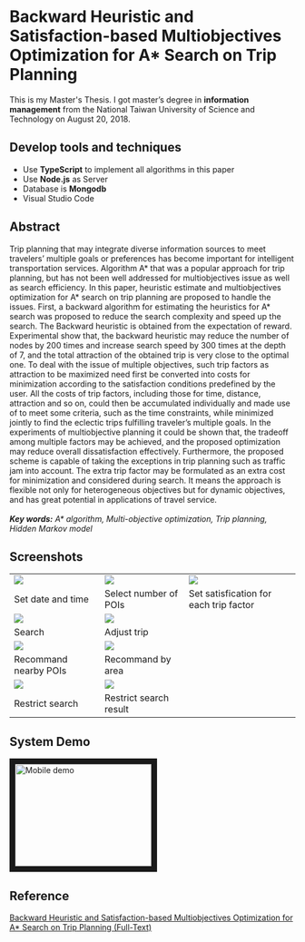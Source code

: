 # Backward Heuristic and Satisfaction-based Multiobjectives Optimization for A* Search on Trip Planning
This is my Master's Thesis. I got master’s degree in **information management** from the National Taiwan University of Science and Technology on August 20, 2018.
 
## Develop tools and techniques
+ Use **TypeScript** to implement all algorithms in this paper
+ Use **Node.js** as Server
+ Database is **Mongodb**
+ Visual Studio Code

## Abstract
Trip planning that may integrate diverse information sources to meet travelers’ multiple goals or preferences has become important for intelligent transportation services. Algorithm A* that was a popular approach for trip planning, but has not been well addressed for multiobjectives issue as well as search efficiency. In this paper, heuristic estimate and multiobjectives optimization for A* search on trip planning are proposed to handle the issues. First, a backward algorithm for estimating the heuristics for A* search was proposed to reduce the search complexity and speed up the search. The Backward heuristic is obtained from the expectation of reward. Experimental show that, the backward heuristic may reduce the number of nodes by 200 times and increase search speed by 300 times at the depth of 7, and the total attraction of the obtained trip is very close to the optimal one. To deal with the issue of multiple objectives, such trip factors as attraction to be maximized need first be converted into costs for minimization according to the satisfaction conditions predefined by the user. All the costs of trip factors, including those for time, distance, attraction and so on, could then be accumulated individually and made use of to meet some criteria, such as the time constraints, while minimized jointly to find the eclectic trips fulfilling traveler’s multiple goals. In the experiments of multiobjective planning it could be shown that, the tradeoff among multiple factors may be achieved, and the proposed optimization may reduce overall dissatisfaction effectively. Furthermore, the proposed scheme is capable of taking the exceptions in trip planning such as traffic jam into account. The extra trip factor may be formulated as an extra cost for minimization and considered during search. It means the approach is flexible not only for heterogeneous objectives but for dynamic objectives, and has great potential in applications of travel service.<br/><br/>
_**Key words:** A* algorithm, Multi-objective optimization, Trip planning, Hidden Markov model_

## Screenshots
<table>
 <tr>
  <td><img src="https://github.com/ChienKangLu/Master-Thesis/blob/master/img/datetime.png" /></td>
  <td><img src="https://github.com/ChienKangLu/Master-Thesis/blob/master/img/length.png" /></td>
  <td><img src="https://github.com/ChienKangLu/Master-Thesis/blob/master/img/satification.png" /></td>
 </tr>
 <tr>
  <td>Set date and time</td>
  <td>Select number of POIs</td>
  <td>Set satisfication for each trip factor</td>
 </tr>
 <tr>
  <td><img src="https://github.com/ChienKangLu/Master-Thesis/blob/master/img/search.png" /></td>
  <td><img src="https://github.com/ChienKangLu/Master-Thesis/blob/master/img/alter.png" /></td>
  <td></td>
 </tr>
 <tr>
  <td>Search</td>
  <td>Adjust trip</td>
  <td></td>
 </tr>
 <tr>
  <td><img src="https://github.com/ChienKangLu/Master-Thesis/blob/master/img/recomd.png" /></td>
  <td><img src="https://github.com/ChienKangLu/Master-Thesis/blob/master/img/area_recomd.png" /></td>
  <td></td>
 </tr>
 <tr>
  <td>Recommand nearby POIs</td>
  <td>Recommand by area</td>
  <td></td>
 </tr>
 <tr>
  <td><img src="https://github.com/ChienKangLu/Master-Thesis/blob/master/img/restrict_search.png" /></td>
  <td><img src="https://github.com/ChienKangLu/Master-Thesis/blob/master/img/restrict_search_result.png" /></td>
 </tr>
 <tr>
  <td>Restrict search</td>
  <td>Restrict search result</td>
 </tr>
<table>
 
## System Demo 
<a href="https://www.youtube.com/watch?v=62v6cuF5I-0" target="_tab"><img src="http://img.youtube.com/vi/62v6cuF5I-0/0.jpg" 
alt="Mobile demo" width="240" height="180" border="10" /></a>
## Reference
[Backward Heuristic and Satisfaction-based Multiobjectives Optimization for A* Search on Trip Planning (Full-Text)](http://etheses.lib.ntust.edu.tw/cgi-bin/gs32/gsweb.cgi/ccd=B1WIII/record?r1=1&h1=2)


